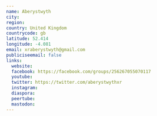 ```yaml
---
name: Aberystwyth
city:
region:
country: United Kingdom
countrycode: gb
latitude: 52.414
longitude: -4.081
email: xraberystwyth@gmail.com
publiciseemail: false
links:
  website:
  facebook: https://facebook.com/groups/256267055070117
  youtube:
  twitter: https://twitter.com/aberystwythxr
  instagram:
  diaspora:
  peertube:
  mastodon:
---
```

